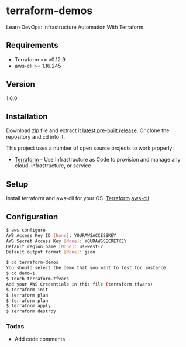 
# terraform-demos

Learn DevOps: Infrastructure Automation With Terraform.

## Requirements

- Terraform >= v0.12.9
- aws-cli >= 1.16.245

## Version

1.0.0

## Installation

Download zip file and extract it [latest pre-built release](https://github.com/reysmerwvr/terraform-demos). Or clone the repository and cd into it.

This project uses a number of open source projects to work properly:

- [Terraform] - Use Infrastructure as Code to provision and manage any cloud, infrastructure, or service

## Setup

Install terraform and aws-cli for your OS. [Terraform](https://www.terraform.io/downloads.html) [aws-cli](https://docs.aws.amazon.com/en_en/cli/latest/userguide/cli-chap-install.html) 

## Configuration
```sh
$ aws configure
AWS Access Key ID [None]: YOURAWSACCESSKEY
AWS Secret Access Key [None]: YOURAWSSECRETKEY
Default region name [None]: us-west-2
Default output format [None]: json
```

```sh
$ cd terraform-demos 
You should select the demo that you want to test for instance:
$ cd demo-1
$ touch terraform.tfvars
Add your AWS Credentials in this file (terraform.tfvars)
$ terraform init
$ terraform plan
$ terraform plan
$ terraform apply
$ terraform destroy
```

### Todos

- Add code comments

[//]: # "These are reference links used in the body of this note and get stripped out when the markdown processor does 
its job. There is no need to format nicely because it shouldn't be seen. Thanks SO - http://stackoverflow.com/questions/4823468/store-comments-in-markdown-syntax"
[Terraform]: https://www.terraform.io/